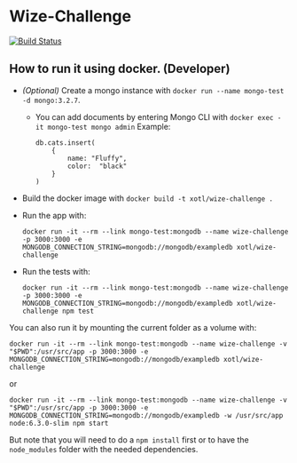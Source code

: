 # Wize-Challenge

[![Build Status](https://travis-ci.org/Xotl/Wize-Challenge.svg?branch=master)](https://travis-ci.org/Xotl/Wize-Challenge)

## How to run it using docker. (Developer)

- *(Optional)* Create a mongo instance with `docker run --name mongo-test -d mongo:3.2.7`.
    - You can add documents by entering Mongo CLI with `docker exec -it mongo-test mongo admin`
    Example:
        ```
        db.cats.insert(
            {
                name: "Fluffy",
                color:  "black"
            }
        )
        ```

- Build the docker image with `docker build -t xotl/wize-challenge .`
- Run the app with:
    ```
    docker run -it --rm --link mongo-test:mongodb --name wize-challenge -p 3000:3000 -e MONGODB_CONNECTION_STRING=mongodb://mongodb/exampledb xotl/wize-challenge
    ```
- Run the tests with: 
    ```
    docker run -it --rm --link mongo-test:mongodb --name wize-challenge -p 3000:3000 -e MONGODB_CONNECTION_STRING=mongodb://mongodb/exampledb xotl/wize-challenge npm test
    ```

You can also run it by mounting the current folder as a volume with:
```
docker run -it --rm --link mongo-test:mongodb --name wize-challenge -v "$PWD":/usr/src/app -p 3000:3000 -e MONGODB_CONNECTION_STRING=mongodb://mongodb/exampledb xotl/wize-challenge
```

or

```
docker run -it --rm --link mongo-test:mongodb --name wize-challenge -v "$PWD":/usr/src/app -p 3000:3000 -e MONGODB_CONNECTION_STRING=mongodb://mongodb/exampledb -w /usr/src/app node:6.3.0-slim npm start
```

But note that you will need to do a `npm install` first or to have the `node_modules` folder with the needed dependencies.

